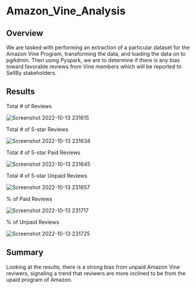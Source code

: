 # Amazon_Vine_Analysis

## Overview

We are tasked with performing an extraction of a particular dataset for the Amazon Vine Program, transforming the data, and loading the data on to pgAdmin. Then using Pyspark, we are to determine if there is any bias toward favorable reviews from Vine members which will be reported to SellBy stakeholders. 

## Results

Total # of Reviews

![Screenshot 2022-10-13 231615](https://user-images.githubusercontent.com/107603065/195776365-e4829862-005c-4489-8fd3-318bb788fbb9.png)

Total # of 5-star Reviews

![Screenshot 2022-10-13 231634](https://user-images.githubusercontent.com/107603065/195776788-552937be-bb3f-464e-8f4b-3579449653c8.png)


Total # of 5-star Paid Reviews

![Screenshot 2022-10-13 231645](https://user-images.githubusercontent.com/107603065/195776844-f1314ae1-e93a-456f-855a-0873c0874d82.png)


Total # of 5-star Unpaid Reviews

![Screenshot 2022-10-13 231657](https://user-images.githubusercontent.com/107603065/195776867-1cbdd8b3-f15e-4dd0-a85d-dc9fa2e92d74.png)


% of Paid Reviews

![Screenshot 2022-10-13 231717](https://user-images.githubusercontent.com/107603065/195776878-ba19d11a-ea24-49f2-a5fb-16e107f27c1b.png)


% of Unpaid Reviews

![Screenshot 2022-10-13 231725](https://user-images.githubusercontent.com/107603065/195776898-5ece0a8a-81b7-403b-81e7-6d4b91c86543.png)


## Summary

Looking at the results, there is a strong bias from unpaid Amazon Vine reviwers, signaling a trend that reviwers are more inclined to be from the upaid program of Amazon. 
